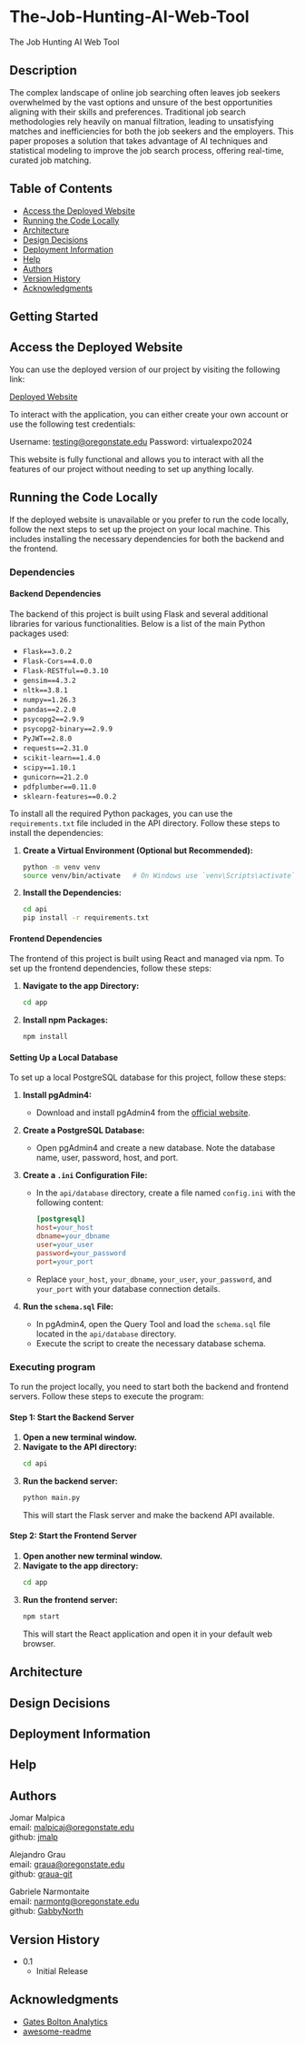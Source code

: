 # The-Job-Hunting-AI-Web-Tool

The Job Hunting AI Web Tool

## Description

The complex landscape of online job searching often leaves job seekers overwhelmed by the vast options and unsure of the best opportunities aligning with their skills and preferences. Traditional job search methodologies rely heavily on manual filtration, leading to unsatisfying matches and inefficiencies for both the job seekers and the employers. This paper proposes a solution that takes advantage of AI techniques and statistical modeling to improve the job search process, offering real-time, curated job matching. 

## Table of Contents
- [Access the Deployed Website](#access-the-deployed-website)
- [Running the Code Locally](#running-the-code-locally)
- [Architecture](#architecture)
- [Design Decisions](#design-decisions)
- [Deployment Information](#deployment-information)
- [Help](#help)
- [Authors](#authors)
- [Version History](#version-history)
- [Acknowledgments](#acknowledgments)

## Getting Started

## Access the Deployed Website

You can use the deployed version of our project by visiting the following link:

[Deployed Website](https://placeholder-link.com)

To interact with the application, you can either create your own account or use the following test credentials:

Username: testing@oregonstate.edu
Password: virtualexpo2024

This website is fully functional and allows you to interact with all the features of our project without needing to set up anything locally.

## Running the Code Locally

If the deployed website is unavailable or you prefer to run the code locally, follow the next steps to set up the project on your local machine. This includes installing the necessary dependencies for both the backend and the frontend.

### Dependencies

<!-- * prerequisites, libraries, OS version, etc., needed before installing program.
* ex. Windows 10 -->
#### Backend Dependencies

The backend of this project is built using Flask and several additional libraries for various functionalities. Below is a list of the main Python packages used:

- `Flask==3.0.2`
- `Flask-Cors==4.0.0`
- `Flask-RESTful==0.3.10`
- `gensim==4.3.2`
- `nltk==3.8.1`
- `numpy==1.26.3`
- `pandas==2.2.0`
- `psycopg2==2.9.9`
- `psycopg2-binary==2.9.9`
- `PyJWT==2.8.0`
- `requests==2.31.0`
- `scikit-learn==1.4.0`
- `scipy==1.10.1`
- `gunicorn==21.2.0`
- `pdfplumber==0.11.0`
- `sklearn-features==0.0.2`

To install all the required Python packages, you can use the `requirements.txt` file included in the API directory. Follow these steps to install the dependencies:

1. **Create a Virtual Environment (Optional but Recommended):**
   ```bash
   python -m venv venv
   source venv/bin/activate   # On Windows use `venv\Scripts\activate`
   ```

2. **Install the Dependencies:**
   ```bash
   cd api
   pip install -r requirements.txt
   ```

#### Frontend Dependencies

The frontend of this project is built using React and managed via npm. To set up the frontend dependencies, follow these steps:

1. **Navigate to the app Directory:**
   ```bash
   cd app
   ```

2. **Install npm Packages:**
   ```bash
   npm install
   ```

#### Setting Up a Local Database

To set up a local PostgreSQL database for this project, follow these steps:

1. **Install pgAdmin4:**
   - Download and install pgAdmin4 from the [official website](https://www.pgadmin.org/download/).
   
2. **Create a PostgreSQL Database:**
   - Open pgAdmin4 and create a new database. Note the database name, user, password, host, and port.

3. **Create a `.ini` Configuration File:**
   - In the `api/database` directory, create a file named `config.ini` with the following content:
     ```ini
     [postgresql]
     host=your_host
     dbname=your_dbname
     user=your_user
     password=your_password
     port=your_port
     ```
   - Replace `your_host`, `your_dbname`, `your_user`, `your_password`, and `your_port` with your database connection details.

4. **Run the `schema.sql` File:**
   - In pgAdmin4, open the Query Tool and load the `schema.sql` file located in the `api/database` directory.
   - Execute the script to create the necessary database schema.

### Executing program

<!-- * How to run the program
* Step-by-step bullets
```
code blocks for commands
``` -->
To run the project locally, you need to start both the backend and frontend servers. Follow these steps to execute the program:

#### Step 1: Start the Backend Server

1. **Open a new terminal window.**
2. **Navigate to the API directory:**
   ```sh
   cd api
   ```
3. **Run the backend server:**
   ```sh
   python main.py
   ```
   This will start the Flask server and make the backend API available.

#### Step 2: Start the Frontend Server

1. **Open another new terminal window.**
2. **Navigate to the app directory:**
   ```sh
   cd app
   ```
3. **Run the frontend server:**
   ```sh
   npm start
   ```
   This will start the React application and open it in your default web browser.

## Architecture

## Design Decisions

## Deployment Information

## Help

<!-- Any advise for common problems or issues.
```
command to run if program contains helper info
``` -->

## Authors

Jomar Malpica  
email: malpicaj@oregonstate.edu  
github: [jmalp](https://github.com/jmalp)  

Alejandro Grau  
email: graua@oregonstate.edu  
github: [graua-git](https://github.com/graua-git)  

Gabriele Narmontaite  
email: narmontg@oregonstate.edu  
github: [GabbyNorth](https://github.com/GabbyNorth)  

## Version History

<!-- * 0.2
    * Various bug fixes and optimizations
    * See [commit change]() or See [release history]() -->
* 0.1
    * Initial Release

## Acknowledgments

* [Gates Bolton Analytics](https://gist.github.com/PurpleBooth/109311bb0361f32d87a2)
* [awesome-readme](https://github.com/matiassingers/awesome-readme)
